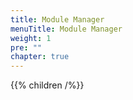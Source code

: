 ```yaml
---
title: Module Manager
menuTitle: Module Manager
weight: 1
pre: ""
chapter: true
---
```


{{% children /%}}
